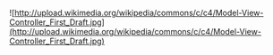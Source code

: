 ![http://upload.wikimedia.org/wikipedia/commons/c/c4/Model-View-Controller_First_Draft.jpg](http://upload.wikimedia.org/wikipedia/commons/c/c4/Model-View-Controller_First_Draft.jpg)